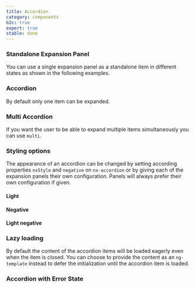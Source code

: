 ```yaml
---
title: Accordion
category: components
b2c: true
expert: true
stable: done
---
```

### Standalone Expansion Panel
You can use a single expansion panel as a standalone item in different states as shown in the following examples.

<!-- example(accordion-standalone) -->

### Accordion
By default only one item can be expanded.

<!-- example(accordion) -->

### Multi Accordion
If you want the user to be able to expand multiple items simultaneously you can use `multi`.

<!-- example(accordion-multi) -->

### Styling options
The appearance of an accordion can be changed by setting according properties `nxStyle` and `negative` on `nx-accordion` or by giving each of the expansion panels their own configuration. Panels will always prefer their own configuration if given.

#### Light

<!-- example(accordion-light) -->

#### Negative

<!-- example(accordion-negative) -->

#### Light negative

<!-- example(accordion-light-negative) -->

### Lazy loading
By default the content of the accordion items will be loaded eagerly even when the item is closed. You can choose to provide the content as an `ng-template` instead to defer the initialization until the accordion item is loaded.

<!-- example(accordion-lazy) -->

### Accordion with Error State

<!-- example(accordion-error) -->
